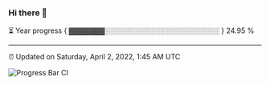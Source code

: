 ### Hi there 👋

⏳ Year progress { ▓▓▓▓▓▓▓░░░░░░░░░░░░░░░░░░░░░░░ } 24.95 %

---

⏰ Updated on Saturday, April 2, 2022, 1:45 AM UTC

![Progress Bar CI](https://github.com/arthurbuhl/arthurbuhl/workflows/Progress%20Bar%20CI/badge.svg)
